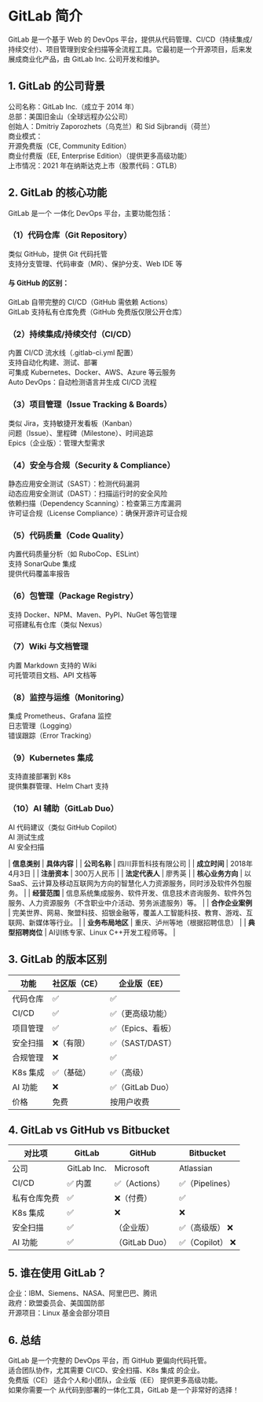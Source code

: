 # GitLab 简介
GitLab 是一个基于 Web 的 DevOps 平台，提供从代码管理、CI/CD（持续集成/持续交付）、项目管理到安全扫描等全流程工具。它最初是一个开源项目，后来发展成商业化产品，由 GitLab Inc. 公司开发和维护。

## 1. GitLab 的公司背景
公司名称：GitLab Inc.（成立于 2014 年）<br>
总部：美国旧金山（全球远程办公公司）<br>
创始人：Dmitriy Zaporozhets（乌克兰）和 Sid Sijbrandij（荷兰）<br>
商业模式：<br>
开源免费版（CE, Community Edition）<br>
商业付费版（EE, Enterprise Edition）（提供更多高级功能）<br>
上市情况：2021 年在纳斯达克上市（股票代码：GTLB）<br>

## 2. GitLab 的核心功能
GitLab 是一个 一体化 DevOps 平台，主要功能包括：<br>

### （1）代码仓库（Git Repository）<br>
类似 GitHub，提供 Git 代码托管<br>
支持分支管理、代码审查（MR）、保护分支、Web IDE 等<br>

#### 与 GitHub 的区别：

GitLab 自带完整的 CI/CD（GitHub 需依赖 Actions）<br>
GitLab 支持私有仓库免费（GitHub 免费版仅限公开仓库）<br>

### （2）持续集成/持续交付（CI/CD）
内置 CI/CD 流水线（.gitlab-ci.yml 配置）<br>
支持自动化构建、测试、部署<br>
可集成 Kubernetes、Docker、AWS、Azure 等云服务<br>
Auto DevOps：自动检测语言并生成 CI/CD 流程<br>

### （3）项目管理（Issue Tracking & Boards）
类似 Jira，支持敏捷开发看板（Kanban）<br>
问题（Issue）、里程碑（Milestone）、时间追踪<br>
Epics（企业版）：管理大型需求<br>

### （4）安全与合规（Security & Compliance）
静态应用安全测试（SAST）：检测代码漏洞<br>
动态应用安全测试（DAST）：扫描运行时的安全风险<br>
依赖扫描（Dependency Scanning）：检查第三方库漏洞<br>
许可证合规（License Compliance）：确保开源许可证合规<br>

### （5）代码质量（Code Quality）
内置代码质量分析（如 RuboCop、ESLint）<br>
支持 SonarQube 集成<br>
提供代码覆盖率报告<br>

### （6）包管理（Package Registry）
支持 Docker、NPM、Maven、PyPI、NuGet 等包管理<br>
可搭建私有仓库（类似 Nexus）<br>

### （7）Wiki 与文档管理
内置 Markdown 支持的 Wiki<br>
可托管项目文档、API 文档等<br>

### （8）监控与运维（Monitoring）
集成 Prometheus、Grafana 监控<br>
日志管理（Logging）<br>
错误跟踪（Error Tracking）<br>

### （9）Kubernetes 集成
支持直接部署到 K8s<br>
提供集群管理、Helm Chart 支持<br>

### （10）AI 辅助（GitLab Duo）
AI 代码建议（类似 GitHub Copilot）<br>
AI 测试生成<br>
AI 安全扫描<br>

| **信息类别** | **具体内容** |
| **公司名称** | 四川菲哲科技有限公司 |
| **成立时间** | 2018年4月3日 |
| **注册资本** | 300万人民币 |
| **法定代表人** | 廖秀英 |
| **核心业务方向** | 以SaaS、云计算及移动互联网为方向的智慧化人力资源服务，同时涉及软件外包服务。 |
| **经营范围** | 信息系统集成服务、软件开发、信息技术咨询服务、软件外包服务、人力资源服务（不含职业中介活动、劳务派遣服务）等。 |
| **合作企业案例** | 完美世界、网易、聚盟科技、招银金融等，覆盖人工智能科技、教育、游戏、互联网、新媒体等行业。 |
| **业务布局地区** | 重庆、泸州等地（根据招聘信息） |
| **典型招聘岗位** | AI训练专家、Linux C++开发工程师等。 |

## 3. GitLab 的版本区别

| 功能 | 社区版（CE）| 企业版（EE）|
|---|---|---|
|代码仓库|	✅	|✅|
|CI/CD	|✅	|✅（更高级功能）|
|项目管理|	✅|	✅（Epics、看板）|
|安全扫描|	❌（有限）|	✅（SAST/DAST）|
|合规管理|	❌	|✅|
|K8s 集成|	✅（基础）|	✅（高级）|
|AI 功能|	❌	|✅（GitLab Duo）|
|价格	|免费	|按用户收费|

## 4. GitLab vs GitHub vs Bitbucket

| 对比项 | GitLab	| GitHub |	Bitbucket |
|---|---|---|---|
| 公司 | GitLab Inc.	| Microsoft|	Atlassian|
|CI/CD	| ✅ 内置	| ✅（Actions）|	✅（Pipelines）|
|私有仓库免费| ✅| 	❌（付费）|	✅|
|K8s 集成	| ✅| 	❌|	❌|
|安全扫描	| ✅| （企业版）|	✅（高级版）	❌|
|AI 功能	| ✅| （GitLab Duo）|	✅（Copilot）	❌|

## 5. 谁在使用 GitLab？
企业：IBM、Siemens、NASA、阿里巴巴、腾讯<br>
政府：欧盟委员会、美国国防部<br>
开源项目：Linux 基金会部分项目<br>

## 6. 总结
GitLab 是一个完整的 DevOps 平台，而 GitHub 更偏向代码托管。<br>
适合团队协作，尤其需要 CI/CD、安全扫描、K8s 集成 的企业。<br>
免费版（CE） 适合个人和小团队，企业版（EE） 提供更多高级功能。<br>
如果你需要一个 从代码到部署的一体化工具，GitLab 是一个非常好的选择！<br>